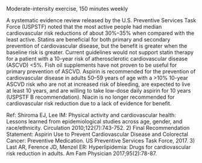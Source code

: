 Moderate-intensity exercise, 150 minutes weekly

A systematic evidence review released by the U.S. Preventive Services Task Force (USPSTF) noted that the most active people had median cardiovascular risk reductions of about 30%–35% when compared with the least active. Statins are beneficial for both primary and secondary prevention of cardiovascular disease, but the benefit is greater when the baseline risk is greater. Current guidelines would not support statin therapy for a patient with a 10-year risk of atherosclerotic cardiovascular disease (ASCVD) <5%. Fish oil supplements have not proven to be useful for primary prevention of ASCVD. Aspirin is recommended for the prevention of cardiovascular disease in adults 50–59 years of age with a >10% 10-year ASCVD risk who are not at increased risk of bleeding, are expected to live at least 10 years, and are willing to take low-dose daily aspirin for 10 years (USPSTF B recommendation). Niacin is no longer recommended for cardiovascular risk reduction due to a lack of evidence for benefit.

Ref: Shiroma EJ, Lee IM: Physical activity and cardiovascular health: Lessons learned from epidemiological studies across age, gender, and race/ethnicity. Circulation 2010;122(7):743-752.  2) Final Recommendation Statement: Aspirin Use to Prevent Cardiovascular Disease and Colorectal Cancer: Preventive Medication. US Preventive Services Task Force, 2017.  3) Last AR, Ference JD, Menzel ER: Hyperlipidemia: Drugs for cardiovascular risk reduction in adults. Am Fam Physician 2017;95(2):78-87.